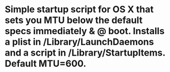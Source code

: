 # Simple startup script for OS X that sets you MTU below the default specs immediately & @ boot. Installs a plist in /Library/LaunchDaemons and a script in /Library/StartupItems. Default MTU=600.
